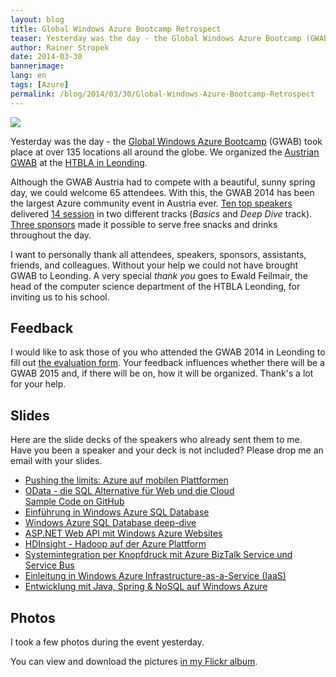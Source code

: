 ```yaml
---
layout: blog
title: Global Windows Azure Bootcamp Retrospect
teaser: Yesterday was the day - the Global Windows Azure Bootcamp (GWAB) took place at > 135 locations all around the globe. We organized the Austrian GWAB in Leonding.
author: Rainer Stropek
date: 2014-03-30
bannerimage: 
lang: en
tags: [Azure]
permalink: /blog/2014/03/30/Global-Windows-Azure-Bootcamp-Retrospect
---
```


<p>
  <img src="{{site.baseurl}}/content/images/blog/2014/03/GWAB/GWAB2014.jpg" />
</p><p>Yesterday was the day - the <a href="http://global.windowsazurebootcamp.com/" target="_blank">Global Windows Azure Bootcamp</a> (GWAB) took place at over 135 locations all around the globe. We organized the <a href="https://globalwindowsazurebootcamp.eventday.com/" target="_blank">Austrian GWAB</a> at the <a href="https://www.htl-leonding.at/" target="_blank">HTBLA in Leonding</a>.</p><p>Although the GWAB Austria had to compete with a beautiful, sunny spring day, we could welcome 65 attendees. With this, the GWAB 2014 has been the largest Azure community event in Austria ever. <a href="https://globalwindowsazurebootcamp.eventday.com/Speakers" target="_blank">Ten top speakers</a> delivered <a href="https://globalwindowsazurebootcamp.eventday.com/Sessions" target="_blank">14 session</a> in two different tracks (<em>Basics</em> and <em>Deep Dive</em> track). <a href="https://globalwindowsazurebootcamp.eventday.com/sponsors" target="_blank">Three sponsors</a> made it possible to serve free snacks and drinks throughout the day.</p><p class="showcase">I want to personally thank all attendees, speakers, sponsors, assistants, friends, and colleagues. Without your help we could not have brought GWAB to Leonding. A very special <em>thank you</em> goes to Ewald Feilmair, the head of the computer science department of the HTBLA Leonding, for inviting us to his school.</p><h2>Feedback</h2><p>I would like to ask those of you who attended the GWAB 2014 in Leonding to fill out <a href="https://de.surveymonkey.com/s/VRTSPPW" target="_blank">the evaluation form</a>. Your feedback influences whether there will be a GWAB 2015 and, if there will be on, how it will be organized. Thank's a lot for your help.</p><h2>Slides</h2><p>Here are the slide decks of the speakers who already sent them to me. Have you been a speaker and your deck is not included? Please drop me an email with your slides.</p><ul>
  <li>
    <a href="{{site.baseurl}}/content/images/blog/2014/03/GWAB/pendelin-schacherl_pushing-the-limits.pdf" target="_blank">Pushing the limits: Azure auf mobilen Plattformen</a>
  </li>
  <li>
    <a href="{{site.baseurl}}/content/images/blog/2014/03/GWAB/GWAB - OData.pdf" target="_blank">OData - die SQL Alternative für Web und die Cloud</a>
    <br />
    <a href="https://github.com/rstropek/Samples/tree/master/OWinWebApiOData" target="_blank">Sample Code on GitHub</a>
  </li>
  <li>
    <a href="{{site.baseurl}}/content/images/blog/2014/03/GWAB/Einführung in Windows Azure SQL.pdf" target="_blank">Einführung in Windows Azure SQL Database</a>
  </li>
  <li>
    <a href="{{site.baseurl}}/content/images/blog/2014/03/GWAB/Windows Azure SQL Database deep-dive.pdf" target="_blank">Windows Azure SQL Database deep-dive</a>
  </li>
  <li>
    <a href="{{site.baseurl}}/content/images/blog/2014/03/GWAB/201403 - ASP.NET WebAPI and Azure WebSites.pdf" target="_blank">ASP.NET Web API mit Windows Azure Websites</a>
  </li>
  <li>
    <a href="{{site.baseurl}}/content/images/blog/2014/03/GWAB/HDInsight_on_Azure_Grahsl.pdf" target="_blank">HDInsight - Hadoop auf der Azure Plattform</a>
  </li>
  <li>
    <a href="{{site.baseurl}}/content/images/blog/2014/03/GWAB/BizTalkServices.pdf" target="_blank">Systemintegration per Knopfdruck mit Azure BizTalk Service und Service Bus</a>
  </li>
  <li>
    <a href="{{site.baseurl}}/content/images/blog/2014/03/GWAB/GWAB2014_IaaSIntro_public.pdf" target="_blank">Einleitung in Windows Azure Infrastructure-as-a-Service (IaaS)</a>
  </li>
  <li>
    <a href="{{site.baseurl}}/content/images/blog/2014/03/GWAB/GWAB2014_JavaPaas_public.pdf" target="_blank">Entwicklung mit Java, Spring &amp; NoSQL auf Windows Azure</a>
  </li>
</ul><h2>Photos</h2><p>I took a few photos during the event yesterday.</p><p class="showcase">You can view and download the pictures <a href="https://flic.kr/s/aHsjVNZU84" target="_blank">in my Flickr album</a>.</p>